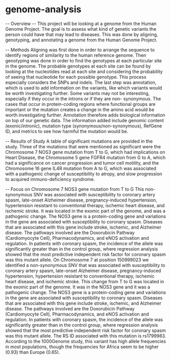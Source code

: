 # genome-analysis

-- Overview -- 
This project will be looking at a genome from the Human Genome Project. The goal is to assess what kind of genetic variants the person could have that may lead to diseases. This was done by aligning, genotyping, and annotating a genome from the Human Genome Project.

-- Methods
Aligning was first done in order to arrange the sequence to identify regions of similarity to the human reference genome. Then genotyping was done in order to find the genotypes at each particular site in the genome. The probable genotypes at each site can be found by looking at the nucleotides read at each site and considering the probability of seeing that nucleotide for each possible genotype. This process especially considers the SNPs and indels. The last step was annotation, which is used to add information on the variants, like which variants would be worth investigating further. Some variants may not be interesting, especially if they occur in the introns or if they are non- synonymous. The cases that occur in protein-coding regions where functional groups are important or the mutation creates a change in the amino acid would be worth investigating further. Annotation therefore adds biological information on top of our genetic data. The information added include genomic content (exonic/intronic), mutation type (synonymous/non-synonymous), RefGene ID, and metrics to see how harmful the mutation would be.

-- Results of Study
A table of significant mutations are provided in the study. Three of the mutations that were mentioned as significant were the Chromosome 7 NOS3 gene mutation from T to G, which had implications on Heart Disease, the Chromosome 5 gene FGFR4 mutation from G to A, which had a significance on cancer progression and tumor cell motility, and the Chromosome 16 gene IL4R mutation from A to G, which was associated with a pathogenic change of susceptibility to atropy, and slow progression to acquired immuno-deficiency syndrome.

-- Focus on Chromosome 7 NOS3 gene mutation from T to G
This non-synonymous SNV was associated with susceptibility to coronary artery spasm, late-onset Alzheimer disease, pregnancy-induced hypertension, hypertension resistant to conventional therapy, ischemic heart disease, and ischemic stroke. It was located in the exomic part of the genome, and was a pathogenic change. The NOS3 gene is a protein-coding gene and variations in the gene are associated with susceptibility to coronary spasm. Diseases that are associated with this gene include stroke, ischemic, and Alzheimer disease. The pathways involved are the Doxorubicin Pathway (Cardiomyocyte Cell), Pharmacodynamics, and eNOS activation and regulation. In patients with coronary spasm, the incidence of the allele was significantly greater than in the control group, where regression analysis showed that the most predictive independent risk factor for coronary spasm was this mutant allele. On Chromosome 7 at position 150999023 we identified a non-synonymous SNV that was associated with susceptibility to coronary artery spasm, late-onset Alzheimer disease, pregnancy-induced hypertension, hypertension resistant to conventional therapy, ischemic heart disease, and ischemic stroke. This change from T to G was located in the exomic part of the genome. It was in the NOS3 gene and it was a pathogenic change. The NOS3 gene is a protein-coding gene and variations in the gene are associated with susceptibility to coronary spasm. Diseases that are associated with this gene include stroke, ischemic, and Alzheimer disease. The pathways involved are the Doxorubicin Pathway (Cardiomyocyte Cell), Pharmacodynamics, and eNOS activation and regulation. In patients with coronary spasm, the incidence of the allele was significantly greater than in the control group, where regression analysis showed that the most predictive independent risk factor for coronary spasm was this mutant allele. The RS ID associated with this mutation is rs1799983. According to the 1000Genome study, this variant has high allele frequencies in most populations, though the frequencies for Africa seem to be higher (0.93) than Europe (0.65). 


